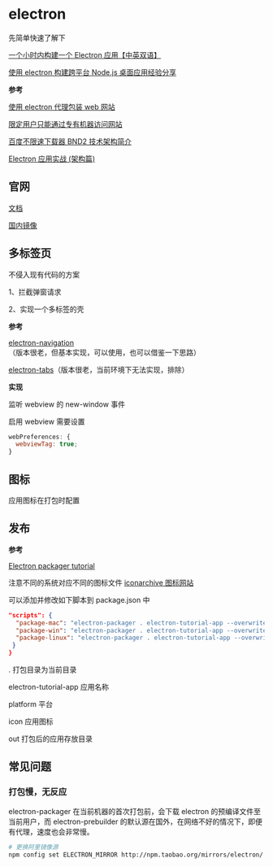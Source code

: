 # electron

先简单快速了解下

[一个小时内构建一个 Electron 应用【中英双语】](https://www.bilibili.com/video/av65972154?from=search&seid=9625749770332205007)

[使用 electron 构建跨平台 Node.js 桌面应用经验分享](https://www.zhangxinxu.com/wordpress/2017/05/electron-node-js-desktop-application-experience/)

**参考**

[使用 electron 代理包装 web 网站](https://hacpai.com/article/1536561975474)

[限定用户只能通过专有机器访问网站](https://hacpai.com/article/1536118267393)

[百度不限速下载器 BND2 技术架构简介](https://hacpai.com/article/1535277215816)

[Electron 应用实战 (架构篇)](https://zhuanlan.zhihu.com/p/24275216)

## 官网

[文档](https://electronjs.org/docs)

[国内镜像](https://electronjs.org/docs/tutorial/installation)

## 多标签页

不侵入现有代码的方案

1、拦截弹窗请求

2、实现一个多标签的壳

**参考**

[electron-navigation](https://github.com/simply-coded/electron-navigation?utm_source=hacpai.com)（版本很老，但基本实现，可以使用，也可以借鉴一下思路）

[electron-tabs](https://github.com/brrd/electron-tabs)（版本很老，当前环境下无法实现，排除）

**实现**

监听 webview 的 new-window 事件

启用 webview 需要设置

```javascript
webPreferences: {
  webviewTag: true;
}
```

## 图标

应用图标在打包时配置

## 发布

**参考**

[Electron packager tutorial](https://www.christianengvall.se/electron-packager-tutorial/)

注意不同的系统对应不同的图标文件 [iconarchive 图标网站](http://www.iconarchive.com)

可以添加并修改如下脚本到 package.json 中

```json
"scripts": {
  "package-mac": "electron-packager . electron-tutorial-app --overwrite --platform=darwin --arch=x64 --icon=assets/icons/mac/icon.icns --prune=true --out=release-builds",
  "package-win": "electron-packager . electron-tutorial-app --overwrite --asar=true --platform=win32 --arch=ia32 --icon=assets/icons/win/icon.ico --prune=true --out=release-builds --version-string.CompanyName=CE --version-string.FileDescription=CE --version-string.ProductName=\"Electron Tutorial App\"",
  "package-linux": "electron-packager . electron-tutorial-app --overwrite --asar=true --platform=linux --arch=x64 --icon=assets/icons/png/1024x1024.png --prune=true --out=release-builds"
 }
}
```

. 打包目录为当前目录

electron-tutorial-app 应用名称

platform 平台

icon 应用图标

out 打包后的应用存放目录

## 常见问题

### 打包慢，无反应

electron-packager 在当前机器的首次打包前，会下载 electron 的预编译文件至当前用户，而 electron-prebuilder 的默认源在国外，在网络不好的情况下，即便有代理，速度也会非常慢。

```bash
# 更换阿里镜像源
npm config set ELECTRON_MIRROR http://npm.taobao.org/mirrors/electron/
```
